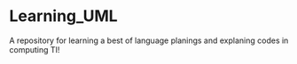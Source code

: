 # Learning_UML

A repository for learning a best of language planings and explaning codes in computing TI!
